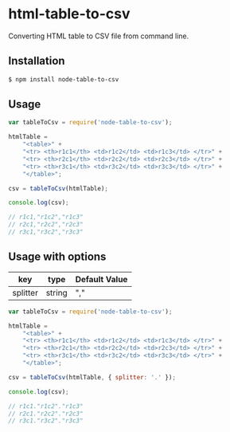 # html-table-to-csv

Converting HTML table to CSV file from command line.

## Installation
```sh
$ npm install node-table-to-csv
```

## Usage
```js
var tableToCsv = require('node-table-to-csv');

htmlTable = 
	"<table>" +
	"<tr> <th>r1c1</th> <td>r1c2</td> <td>r1c3</td> </tr>" +
	"<tr> <th>r2c1</th> <td>r2c2</td> <td>r2c3</td> </tr>" +
	"<tr> <th>r3c1</th> <td>r3c2</td> <td>r3c3</td> </tr>" +
	"</table>";

csv = tableToCsv(htmlTable);

console.log(csv);

// r1c1,"r1c2","r1c3"
// r2c1,"r2c2","r2c3"
// r3c1,"r3c2","r3c3"
```

## Usage with options
| key      | type   | Default Value |
|----------|--------|---------------|
| splitter | string | ","           |


```js
var tableToCsv = require('node-table-to-csv');

htmlTable = 
	"<table>" +
	"<tr> <th>r1c1</th> <td>r1c2</td> <td>r1c3</td> </tr>" +
	"<tr> <th>r2c1</th> <td>r2c2</td> <td>r2c3</td> </tr>" +
	"<tr> <th>r3c1</th> <td>r3c2</td> <td>r3c3</td> </tr>" +
	"</table>";

csv = tableToCsv(htmlTable, { splitter: '.' });

console.log(csv);

// r1c1."r1c2"."r1c3"
// r2c1."r2c2"."r2c3"
// r3c1."r3c2"."r3c3"
```
